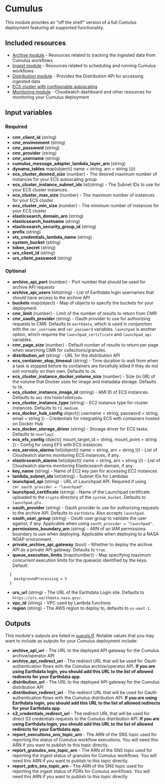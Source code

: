 # Cumulus

This module provides an "off the shelf" version of a full Cumulus deployment featuring all supported functionality.

## Included resources

- [Archive module](../archive/README.md) - Resources related to tracking the ingested data from Cumulus workflows
- [Ingest module](../ingest/README.md) - Resources related to scheduling and running Cumulus workflows
- [Distribution module](../distribution/README.md) - Provides the Distribution API for accessing ingested data
- [ECS cluster with configurable autoscaling](./ecs_cluster.tf)
- [Monitoring module](../monitoring) - Cloudwatch dashboard and other resources for monitoring your Cumulus deployment

## Input variables

### Required

- **cmr_client_id** (string)
- **cmr_environment** (string)
- **cmr_password** (string)
- **cmr_provider** (string)
- **cmr_username** (string)
- **cumulus_message_adapter_lambda_layer_arn** (string)
- **dynamo_tables** map(object({ name = string, arn = string })))
- **ecs_cluster_desired_size** (number) - The desired maximum number of instances for your ECS autoscaling group
- **ecs_cluster_instance_subnet_ids** list(string) - The Subnet IDs to use for your ECS cluster instances.
- **ecs_cluster_max_size** (number) - The maximum number of instances for your ECS cluster
- **ecs_cluster_min_size** (number) - The minimum number of instances for your ECS cluster
- **elasticsearch_domain_arn** (string)
- **elasticsearch_hostname** (string)
- **elasticsearch_security_group_id** (string)
- **prefix** (string)
- **sts_credentials_lambda_name** (string)
- **system_bucket** (string)
- **token_secret** (string)
- **urs_client_id** (string)
- **urs_client_password** (string)

### Optional

- **archive_api_port** (number) - Port number that should be used for archive API requests
- **archive_api_users** list(string) - List of Earthdata login usernames that should have access to the archive API
- **buckets** map(object) - Map of objects to specify the buckets for your deployment
- **cmr_limit** (number) - Limit of the number of results to return from CMR
- **cmr_oauth_provider** (string) - Oauth provider to use for authorizing requests to CMR. Defaults to `earthdata`, which is used in conjunction with the `cmr_username` and `cmr_password` variables. `launchpad` is another option, which requires the `launchpad_certificate` and `launchpad_api` variables.
- **cmr_page_size** (number) - Default number of results to return per page when searching CMR for collections/granules.
- **distribution_url** (string) - URL for the distribution API
- **ecs_container_stop_timeout** (string) - Time duration to wait from when a task is stopped before its containers are forcefully killed if they do not exit normally on their own. Defaults to `2m`.
- **ecs_cluster_instance_docker_volume_size** (number) - Size (in GB) of the volume that Docker uses for image and metadata storage. Defaults to `50`.
- **ecs_cluster_instance_image_id** (string) - AMI ID of ECS instances. Defaults to `ami-03e7dd4efa9b91eda`.
- **ecs_cluster_instance_type** (string) - EC2 instance type for cluster instances. Defaults to `t2.medium`.
- **ecs_docker_hub_config** object({ username = string, password = string, email = string }) - Credentials for integrating ECS with containers hosted on Docker Hub
- **ecs_docker_storage_driver** (string) - Storage driver for ECS tasks. Defaults to `overlay2`.
- **ecs_efs_config** object({ mount_target_id = string, mount_point = string }) - Config for using EFS with ECS instances
- **ecs_service_alarms** list(object({ name = string, arn = string })) - List of Cloudwatch alarms monitoring ECS instances, if any.
- **elasticsearch_alarms** list(object({ name = string, arn = string })) - List of Cloudwatch alarms monitoring Elasticsearch domain, if any.
- **key_name** (string) - Name of EC2 key pair for accessing EC2 instances
- **lambda_subnet_ids** list(string) - Subnet IDs for Lambdas
- **launchpad_api** (string) - URL of Launchpad API. Required if using `cmr_oauth_provider = "launchpad"`.
- **launchpad_certificate** (string) - Name of the Launchpad certificate uploaded to the `crypto` directory of the `system_bucket`. Defaults to `launchpad.pfx`.
- **oauth_provider** (string) - Oauth provider to use for authorizing requests to the archive API. Defaults to `earthdata`. Also accepts `launchpad`.
- **oauth_user_group** (string) - Oauth user group to validate the user against, if any. Applicable when using `oauth_provider = "launchpad"`.
- **permissions_boundary_arn** (string) - ARN of an IAM permissions boundary to use when deploying. Applicable when deploying to a NASA NGAP environment.
- **private_archive_api_gateway** (bool) - Whether to deploy the archive API as a private API gateway. Defaults to `true`.
- **queue_execution_limits** (map(number)) - Map specifying maximum concurrent execution limits for the queue(s) identified by the keys. Default:

```hcl
  {
    backgroundProcessing = 5
  }
```

- **urs_url** (string) - The URL of the Earthdata Login site. Defaults to `https://urs.earthdata.nasa.gov/`.
- **vpc_id** (string) - VPC used by Lambda functions
- **region** (string) - The AWS region to deploy to, defaults to `us-east-1`.

## Outputs

This module's outputs are listed in [ouputs.tf](./outputs.tf). Notable values that you may want to include as outputs for your Cumulus deployment include:

- **archive_api_uri** - The URL to the deployed API gateway for the Cumulus archive/operator API
- **archive_api_redirect_uri** - The redirect URL that will be used for Oauth authentication flows with the Cumulus archive/operator API. **If you are using Earthdata login, you should add this URL to the list of allowed redirects for your Earthdata app**.
- **distribution_url** - The URL to the deployed API gateway for the Cumulus distribution API
- **distribution_redirect_uri** - The redirect URL that will be used for Oauth authentication flows with the Cumulus distribution API. **If you are using Earthdata login, you should add this URL to the list of allowed redirects for your Earthdata app**.
- **s3_credentials_redirect_uri** - The redirect URL that will be used for direct S3 credentials requests to the Cumulus distribution API. **If you are using Earthdata login, you should add this URL to the list of allowed redirects for your Earthdata app**.
- **report_executions_sns_topic_arn** - The ARN of the SNS topic used for reporting the status of Cumulus workflow executions. You will need this ARN if you want to publish to this topic directly.
- **report_granules_sns_topic_arn** - The ARN of the SNS topic used for reporting the ingest status of granules for Cumulus workflows. You will need this ARN if you want to publish to this topic directly.
- **report_pdrs_sns_topic_arn** - The ARN of the SNS topic used for reporting the ingest status of PDRs for Cumulus workflows. You will need this ARN if you want to publish to this topic directly.
